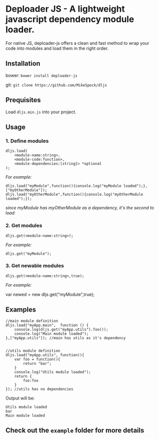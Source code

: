 # Deploader JS - A lightweight javascript dependency module loader.

For native JS, deploader-js offers a clean and fast method to wrap your code into modules and load them in the right order.

## Installation

bower: `bower install deploader-js`

git: `git clone https://github.com/MikeSpock/dljs`
 
## Prequisites

Load `dljs.min.js` into your project. 

## Usage

### 1. Define modules
    dljs.load(
        <module-name:string>,
        <module-code:function>,
        <module-dependencies:[string]> *optional
    );
    
_For example:_ 
    
    dljs.load("myModule",function(){console.log("myModule loaded");},["myOtherModule"]);
    dljs.load("myOtherModule",function(){console.log("myOtherModule loaded");});
    
_since myModule has myOtherModule as a dependency, it's the second to load_
    
### 2. Get modules
    dljs.get(<module-name:string>);

_For example:_ 
   
    dljs.get("myModule");
        
### 3. Get newable modules
    dljs.get(<module-name:string>,true);

_For example:_ 

   var newed = new dljs.get("myModule",true);
    
## Examples
    
    //main module definition
    dljs.load("myApp.main",  function () {        
        console.log(dljs.get("myApp.utils").foo());
        console.log("Main module loaded"); 
    },["myApp.utils"]); //main has utils as it's dependency
    
    
    //utils module definition
    dljs.load("myApp.utils", function(){    
        var foo = function(){
            return "bar";
        }
        console.log("Utils module loaded");        
        return {
            foo:foo
        }        
    }); //utils has no dependencies

Output will be: 
    
    Utils module loaded
    bar
    Main module loaded
    
## Check out the `example` folder for more details



